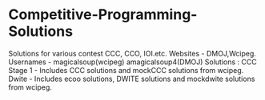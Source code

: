 # Competitive-Programming-Solutions
Solutions for various contest CCC, CCO, IOI.etc.
Websites - DMOJ,Wcipeg.
Usernames - magicalsoup(wcipeg) amagicalsoup4(DMOJ)
Solutions :
CCC Stage 1 - Includes CCC solutions and mockCCC solutions from wcipeg.
Dwite - Includes ecoo solutions, DWITE solutions and mockdwite solutions from wcipeg.
